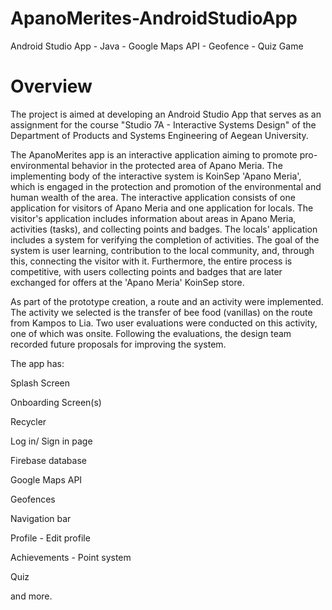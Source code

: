 # ApanoMerites-AndroidStudioApp
 Android Studio App - Java - Google Maps API - Geofence - Quiz Game

# Overview 
<p>The project is aimed at developing an Android Studio App that serves as an assignment for the course "Studio 7A - Interactive Systems Design" of the Department of Products and Systems Engineering of Aegean University.</p>
<p>The ApanoMerites app is an interactive application aiming to promote pro-environmental behavior in the protected area of Apano Meria. The implementing body of the interactive system is KoinSep 'Apano Meria', which is engaged in the protection and promotion of the environmental and human wealth of the area. The interactive application consists of one application for visitors of Apano Meria and one application for locals. The visitor's application includes information about areas in Apano Meria, activities (tasks), and collecting points and badges. The locals' application includes a system for verifying the completion of activities. The goal of the system is user learning, contribution to the local community, and, through this, connecting the visitor with it. Furthermore, the entire process is competitive, with users collecting points and badges that are later exchanged for offers at the 'Apano Meria' KoinSep store.</p>
<p>As part of the prototype creation, a route and an activity were implemented. The activity we selected is the transfer of bee food (vanillas) on the route from Kampos to Lia. Two user evaluations were conducted on this activity, one of which was onsite. Following the evaluations, the design team recorded future proposals for improving the system.</p>

<p>The app has:</p>
<p>Splash Screen</p>
<p>Onboarding Screen(s)</p>
<p>Recycler</p>
<p>Log in/ Sign in page</p>
<p>Firebase database</p>
<p>Google Maps API</p>
<p>Geofences</p>
<p>Navigation bar</p>
<p>Profile - Edit profile</p>
<p>Achievements - Point system</p>
<p>Quiz</p>
<p>and more.</p>
